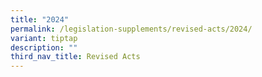 ```yaml
---
title: "2024"
permalink: /legislation-supplements/revised-acts/2024/
variant: tiptap
description: ""
third_nav_title: Revised Acts
---
```

